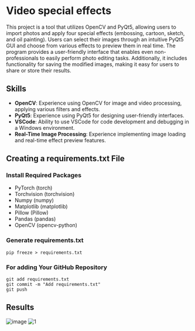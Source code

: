 # Video special effects
This project is a tool that utilizes OpenCV and PyQt5, allowing users to import photos and apply four special effects (embossing, cartoon, sketch, and oil painting). Users can select their images through an intuitive PyQt5 GUI and choose from various effects to preview them in real time. The program provides a user-friendly interface that enables even non-professionals to easily perform photo editing tasks. Additionally, it includes functionality for saving the modified images, making it easy for users to share or store their results.

## Skills
- **OpenCV**: Experience using OpenCV for image and video processing, applying various filters and effects.
- **PyQt5**: Experience using PyQt5 for designing user-friendly interfaces.
- **VSCode**: Ability to use VSCode for code development and debugging in a Windows environment.
- **Real-Time Image Processing**: Experience implementing image loading and real-time effect preview features.

## Creating a requirements.txt File

### Install Required Packages
- PyTorch (torch)
- Torchvision (torchvision)
- Numpy (numpy)
- Matplotlib (matplotlib)
- Pillow (Pillow)
- Pandas (pandas)
- OpenCV (opencv-python)

### Generate requirements.txt
```
pip freeze > requirements.txt
```

### For adding Your GitHub Repository
```
git add requirements.txt
git commit -m "Add requirements.txt"
git push
```

## Results
![image](https://github.com/BinnieJoe/Processing-special-effects/assets/167211454/5dc81eb0-75ee-4d2e-8ad1-dbcbd41380dd)
![1](https://github.com/BinnieJoe/Processing-special-effects/assets/167211454/bd1f9e6a-59d9-49c0-92fe-3af15e73773c)
